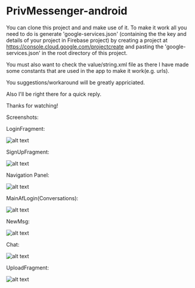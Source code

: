 # PrivMessenger-android
You can clone this project and and make use of it. To make it work all you need to do is generate 'google-services.json' (containing the the key and details of your project in Firebase project)
by creating a project at https://console.cloud.google.com/projectcreate and pasting the 'google-services.json' in the root directory of this project.

You must also want to check the value/string.xml file as there I have made some constants that are used in the app to make it work(e.g. urls).

You suggestions/workaround will be greatly appriciated.

Also I'll be right there for a quick reply.

Thanks for watching!

Screenshots:


LoginFragment:

![alt text](screenshots/Screenshot_20180730-164113.png)


SignUpFragment:

![alt text](screenshots/Screenshot_20180730-164122.png)


Navigation Panel:

![alt text](screenshots/Screenshot_20180730-140657.png)


MainAfLogin(Conversations):

![alt text](screenshots/Screenshot_20180730-140648.png)


NewMsg:

![alt text](screenshots/Screenshot_20180730-140752.png)


Chat:

![alt text](screenshots/Screenshot_20180330-220850.png)


UploadFragment:

![alt text](screenshots/Copy%20of%20Screenshot_20180730-140708.png)

